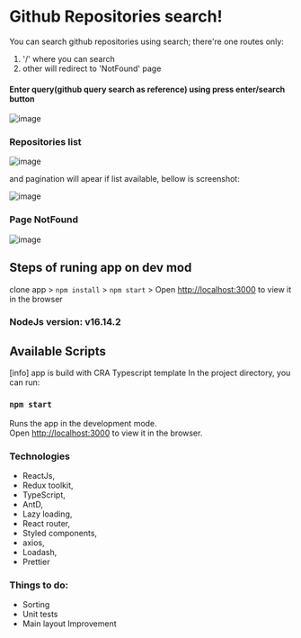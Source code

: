 
# Github Repositories search!
You can search github repositories using search; there're one routes only: 
1. '/'  where you can search 
2. other will redirect to 'NotFound' page

#### Enter query(github query search as reference) using press enter/search button
![image](https://user-images.githubusercontent.com/10018893/220303268-d7daa65d-d5a2-481a-b99f-c86d858558e5.png)

### Repositories list
![image](https://user-images.githubusercontent.com/10018893/220304088-357a0d51-8ebf-4446-9351-dce7c5587849.png)

and pagination will apear if list available, bellow is screenshot:

![image](https://user-images.githubusercontent.com/10018893/220304929-b40019a1-aa83-457f-9b59-0be13cee90f3.png)

### Page NotFound
![image](https://user-images.githubusercontent.com/10018893/220306023-c2b5574e-a7c5-4c7a-bc9c-ff1b62106902.png)

## Steps of runing app on dev mod
clone app > `npm install` > `npm start` > Open  [http://localhost:3000](http://localhost:3000/)  to view it in the browser

### NodeJs version: v16.14.2

## Available Scripts
[info] app is build with CRA Typescript template
In the project directory, you can run:

### `npm start`

Runs the app in the development mode.\
Open [http://localhost:3000](http://localhost:3000) to view it in the browser.


### Technologies
- ReactJs, 
- Redux toolkit, 
- TypeScript, 
- AntD, 
- Lazy loading, 
- React router, 
- Styled components, 
- axios, 
- Loadash, 
- Prettier

### Things to do:
- Sorting
- Unit tests
- Main layout Improvement
